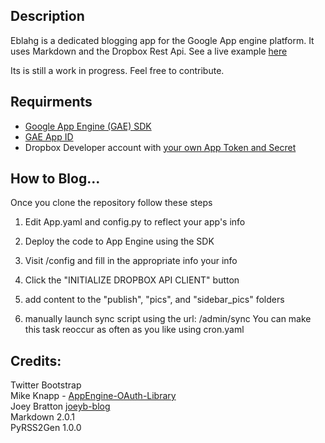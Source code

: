 ## Description

Eblahg is a dedicated blogging app for the Google App engine platform.  It uses Markdown and the Dropbox Rest Api.  See a live example [here](http://eblahm.appspot.com)

Its is still a work in progress. Feel free to contribute.

## Requirments

- [Google App Engine (GAE) SDK](https://developers.google.com/appengine/downloads)
- [GAE App ID](https://appengine.google.com/)
- Dropbox Developer account with [your own App Token and Secret](https://www.dropbox.com/developers/apps)

## How to Blog...
Once you clone the repository follow these steps

1. Edit App.yaml and config.py to reflect your app's info

2. Deploy the code to App Engine using the SDK

3. Visit /config and fill in the appropriate info your info

4. Click the "INITIALIZE DROPBOX API CLIENT" button

5. add content to the "publish", "pics", and "sidebar_pics" folders

6. manually launch sync script using the url: /admin/sync
You can make this task reoccur as often as you like using cron.yaml


## Credits:
Twitter Bootstrap  
Mike Knapp - [AppEngine-OAuth-Library](https://github.com/mikeknapp/AppEngine-OAuth-Library)  
Joey Bratton [joeyb-blog](https://github.com/joeyb/joeyb-blog)  
Markdown 2.0.1  
PyRSS2Gen 1.0.0  
